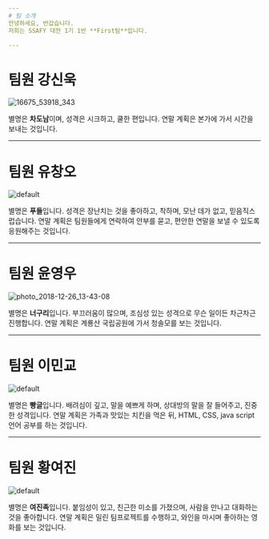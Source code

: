 ```yaml
---
# 팀 소개
안녕하세요, 반갑습니다.
저희는 SSAFY 대전 1기 1반 **First팀**입니다.

---
```

# 팀원 강신욱
![16675_53918_343](https://user-images.githubusercontent.com/45933654/50432399-dc357e80-0914-11e9-9319-a41a3e23ce79.jpg)

별명은 **차도남**이며, 성격은 시크하고, 쿨한 편입니다.
연말 계획은 본가에 가서 시간을 보내는 것입니다.

---
# 팀원 유창오
![default](https://user-images.githubusercontent.com/45933654/50432159-39303500-0913-11e9-98fb-10ffd9d081ef.PNG)

별명은 **푸들**입니다. 성격은 장난치는 것을 좋아하고, 착하며, 모난 데가 없고, 믿음직스럽습니다.
연말 계획은 팀원들에게 연락하여 안부를 묻고, 편안한 연말을 보낼 수 있도록 응원해주는 것입니다.

---
# 팀원 윤영우
![photo_2018-12-26_13-43-08](https://user-images.githubusercontent.com/45933654/50432375-b0b29400-0914-11e9-8c09-03fab12c9ce6.jpg)

별명은 **너구리**입니다. 부끄러움이 많으며, 조심성 있는 성격으로 무슨 일이든 차근차근 진행합니다.
연말 계획은 계룡산 국립공원에 가서 청솔모를 보는 것입니다.

---
# 팀원 이민교
![default](https://user-images.githubusercontent.com/45933654/50432202-7e546700-0913-11e9-93b2-945fe2b43bd6.PNG)

별명은 **빵글**입니다. 배려심이 깊고, 말을 예쁘게 하며, 상대방의 말을 잘 들어주고, 진중한 성격입니다.
연말 계획은 가족과 맛있는 치킨을 먹은 뒤, HTML, CSS, java script 언어 공부를 하는 것입니다.

---
# 팀원 황여진
![default](https://user-images.githubusercontent.com/43327544/50431853-57953100-0911-11e9-9bee-650d678f415d.PNG)

별명은 **여진족**입니다. 붙임성이 있고, 친근한 미소를 가졌으며, 사람을 만나고 대화하는 것을 좋아합니다.
연말 계획은 밀린 팀프로젝트를 수행하고, 와인을 마시며 좋아하는 영화를 보는 것입니다.
      
